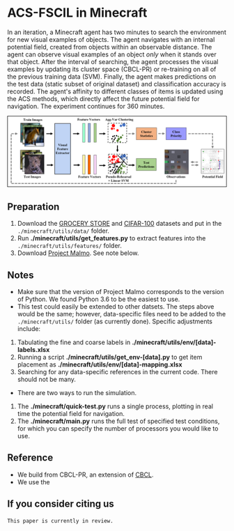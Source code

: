 # ACS-FSCIL in Minecraft
In an iteration, a Minecraft agent has two minutes to search the environment for new visual examples of objects. The agent navigates with an internal potential field, created from objects within an observable distance. The agent can observe visual examples of an object *only* when it stands over that object. After the interval of searching, the agent processes the visual examples by updating its cluster space (CBCL-PR) or re-training on all of the previous training data (SVM). Finally, the agent makes predictions on the test data (static subset of original dataset) and classification accuracy is recorded. The agent's affinity to different classes of items is updated using the ACS methods, which directly affect the future potential field for navigation. The experiment continues for 360 minutes. 

<img src="https://github.com/chrismcclurg/FSCIL-ACS/blob/main/img/minecraft_flowchart.png"> 

## Preparation
1. Download the [GROCERY STORE](https://github.com/marcusklasson/GroceryStoreDataset) and [CIFAR-100](https://www.cs.toronto.edu/~kriz/cifar.html) datasets and put in the `./minecraft/utils/data/` folder.
2. Run **./minecraft/utils/get_features.py** to extract features into the `./minecraft/utils/features/` folder.
3. Download [Project Malmo](https://github.com/microsoft/malmo). See note below.

## Notes
+ Make sure that the version of Project Malmo corresponds to the version of Python. We found Python 3.6 to be the easiest to use.   
+ This test could easily be extended to other datsets. The steps above would be the same; however, data-specific files need to be added to the `./minecraft/utils/` folder (as currently done). Specific adjustments include: 
1. Tabulating the fine and coarse labels in **./minecraft/utils/env/[data]-labels.xlsx**
2. Running a script **./minecraft/utils/get_env-[data].py** to get item placement as **./minecraft/utils/env/[data]-mapping.xlsx**
3. Searching for any data-specific references in the current code. There should not be many.
+ There are two ways to run the simulation. 
1. The **./minecraft/quick-test.py** runs a single process, plotting in real time the potential field for navigation. 
2. The **./minecraft/main.py** runs the full test of specified test conditions, for which you can specify the number of processors you would like to use.

## Reference
+ We build from CBCL-PR, an extension of [CBCL](https://github.com/aliayub7/CBCL).
+ We use the 
## If you consider citing us
```
This paper is currently in review. 
```
